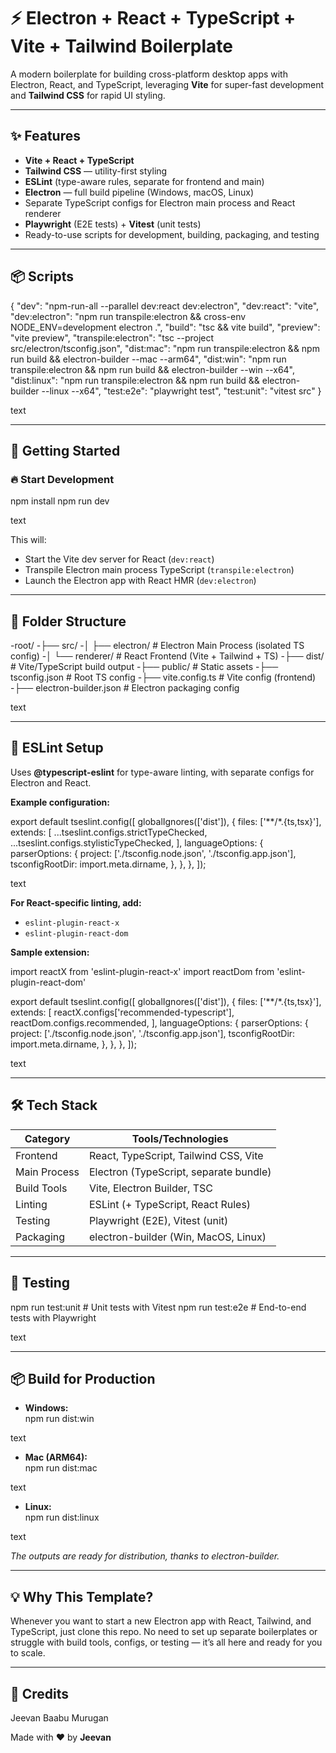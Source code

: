 # ⚡ Electron + React + TypeScript + Vite + Tailwind Boilerplate

A modern boilerplate for building cross-platform desktop apps with Electron, React, and TypeScript, leveraging **Vite** for super-fast development and **Tailwind CSS** for rapid UI styling.

---

## ✨ Features

- **Vite + React + TypeScript**
- **Tailwind CSS** — utility-first styling
- **ESLint** (type-aware rules, separate for frontend and main)
- **Electron** — full build pipeline (Windows, macOS, Linux)
- Separate TypeScript configs for Electron main process and React renderer
- **Playwright** (E2E tests) + **Vitest** (unit tests)
- Ready-to-use scripts for development, building, packaging, and testing

---

## 📦 Scripts

{
"dev": "npm-run-all --parallel dev:react dev:electron",
"dev:react": "vite",
"dev:electron": "npm run transpile:electron && cross-env NODE_ENV=development electron .",
"build": "tsc && vite build",
"preview": "vite preview",
"transpile:electron": "tsc --project src/electron/tsconfig.json",
"dist:mac": "npm run transpile:electron && npm run build && electron-builder --mac --arm64",
"dist:win": "npm run transpile:electron && npm run build && electron-builder --win --x64",
"dist:linux": "npm run transpile:electron && npm run build && electron-builder --linux --x64",
"test:e2e": "playwright test",
"test:unit": "vitest src"
}

text

---

## 🚀 Getting Started

### 🔥 Start Development

npm install
npm run dev

text

This will:
- Start the Vite dev server for React (`dev:react`)
- Transpile Electron main process TypeScript (`transpile:electron`)
- Launch the Electron app with React HMR (`dev:electron`)

---

## 📂 Folder Structure

-root/
-├── src/
-│ ├── electron/ # Electron Main Process (isolated TS config)
-│ └── renderer/ # React Frontend (Vite + Tailwind + TS)
-├── dist/ # Vite/TypeScript build output
-├── public/ # Static assets
-├── tsconfig.json # Root TS config
-├── vite.config.ts # Vite config (frontend)
-├── electron-builder.json # Electron packaging config

text

---

## 🧠 ESLint Setup

Uses **@typescript-eslint** for type-aware linting, with separate configs for Electron and React.

**Example configuration:**

export default tseslint.config([
globalIgnores(['dist']),
{
files: ['**/*.{ts,tsx}'],
extends: [
...tseslint.configs.strictTypeChecked,
...tseslint.configs.stylisticTypeChecked,
],
languageOptions: {
parserOptions: {
project: ['./tsconfig.node.json', './tsconfig.app.json'],
tsconfigRootDir: import.meta.dirname,
},
},
},
]);

text

**For React-specific linting, add:**
- `eslint-plugin-react-x`
- `eslint-plugin-react-dom`

**Sample extension:**

import reactX from 'eslint-plugin-react-x'
import reactDom from 'eslint-plugin-react-dom'

export default tseslint.config([
globalIgnores(['dist']),
{
files: ['**/*.{ts,tsx}'],
extends: [
reactX.configs['recommended-typescript'],
reactDom.configs.recommended,
],
languageOptions: {
parserOptions: {
project: ['./tsconfig.node.json', './tsconfig.app.json'],
tsconfigRootDir: import.meta.dirname,
},
},
},
]);

text

---

## 🛠 Tech Stack

| Category         | Tools/Technologies                          |
|------------------|--------------------------------------------|
| Frontend         | React, TypeScript, Tailwind CSS, Vite      |
| Main Process     | Electron (TypeScript, separate bundle)     |
| Build Tools      | Vite, Electron Builder, TSC                |
| Linting          | ESLint (+ TypeScript, React Rules)         |
| Testing          | Playwright (E2E), Vitest (unit)            |
| Packaging        | electron-builder (Win, MacOS, Linux)        |

---

## 🧪 Testing

npm run test:unit # Unit tests with Vitest
npm run test:e2e # End-to-end tests with Playwright

text

---

## 📦 Build for Production

- **Windows:**  
npm run dist:win

text
- **Mac (ARM64):**  
npm run dist:mac

text
- **Linux:**  
npm run dist:linux

text

*The outputs are ready for distribution, thanks to electron-builder.*

---

## 💡 Why This Template?

Whenever you want to start a new Electron app with React, Tailwind, and TypeScript, just clone this repo. No need to set up separate boilerplates or struggle with build tools, configs, or testing — it’s all here and ready for you to scale.

---

## 🙏 Credits
Jeevan Baabu Murugan

Made with ❤️ by **Jeevan**
